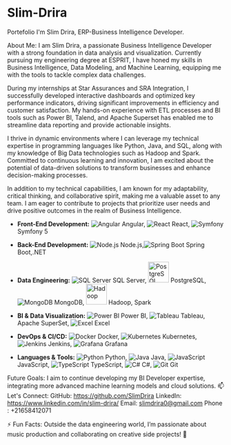 # Slim-Drira
Portefolio
I'm Slim Drira, ERP-Business Intelligence Developer.

About Me:
I am Slim Drira, a passionate Business Intelligence Developer with a strong foundation in data analysis and visualization. Currently pursuing my engineering degree at ESPRIT, I have honed my skills in Business Intelligence, Data Modeling, and Machine Learning, equipping me with the tools to tackle complex data challenges.

During my internships at Star Assurances and SRA Integration, I successfully developed interactive dashboards and optimized key performance indicators, driving significant improvements in efficiency and customer satisfaction. My hands-on experience with ETL processes and BI tools such as Power BI, Talend, and Apache Superset has enabled me to streamline data reporting and provide actionable insights.

I thrive in dynamic environments where I can leverage my technical expertise in programming languages like Python, Java, and SQL, along with my knowledge of Big Data technologies such as Hadoop and Spark. Committed to continuous learning and innovation, I am excited about the potential of data-driven solutions to transform businesses and enhance decision-making processes.

In addition to my technical capabilities, I am known for my adaptability, critical thinking, and collaborative spirit, making me a valuable asset to any team. I am eager to contribute to projects that prioritize user needs and drive positive outcomes in the realm of Business Intelligence.

- **Front-End Development:** ![Angular](https://img.icons8.com/color/48/angularjs.png) Angular, ![React](https://img.icons8.com/color/48/react-native.png) React, ![Symfony](https://img.icons8.com/color/48/symfony.png) Symfony 5


- **Back-End Development:** ![Node.js](https://img.icons8.com/color/48/nodejs.png) Node.js,![Spring Boot](https://img.icons8.com/color/48/spring-logo.png) Spring Boot,.NET

- **Data Engineering:** ![SQL Server](https://img.icons8.com/color/48/sql.png) SQL Server, <img src="https://github.com/user-attachments/assets/3ec7710a-cb52-4f3a-9e02-f4b8bd7b9e51" width="48" height="48" alt="PostgreSQL"> PostgreSQL, ![MongoDB](https://img.icons8.com/color/48/mongodb.png) MongoDB, <img src="https://github.com/user-attachments/assets/adf26a33-88b6-4fa8-ae3b-2c25abb8adc5" width="48" height="48" alt="Hadoop"> Hadoop, Spark


- **BI & Data Visualization:** ![Power BI](https://img.icons8.com/color/48/power-bi.png) Power BI, ![Tableau](https://img.icons8.com/color/48/tableau-software.png) Tableau, Apache SuperSet, ![Excel](https://img.icons8.com/color/48/ms-excel.png) Excel
- **DevOps & CI/CD:** ![Docker](https://img.icons8.com/color/48/docker.png) Docker, ![Kubernetes](https://img.icons8.com/color/48/kubernetes.png) Kubernetes, ![Jenkins](https://img.icons8.com/color/48/jenkins.png) Jenkins, ![Grafana](https://img.icons8.com/color/48/grafana.png) Grafana

- **Languages & Tools:** ![Python](https://img.icons8.com/color/48/python.png) Python, ![Java](https://img.icons8.com/color/48/java-coffee-cup-logo.png) Java, ![JavaScript](https://img.icons8.com/color/48/javascript.png) JavaScript, ![TypeScript](https://img.icons8.com/color/48/typescript.png) TypeScript, ![C#](https://img.icons8.com/color/48/c-sharp-logo.png) C#, ![Git](https://img.icons8.com/color/48/git.png) Git


Future Goals:
I aim to continue developing my BI Developer expertise, integrating more advanced machine learning models and cloud solutions.
📫 Let's Connect:
GitHub: https://github.com/SlimDrira
LinkedIn: https://www.linkedin.com/in/slim-drira/ 
Email: slimdrira0@gmail.com
Phone : +21658412071



⚡ Fun Facts:
Outside the data engineering world, I’m passionate about music production and collaborating on creative side projects! 🎵
